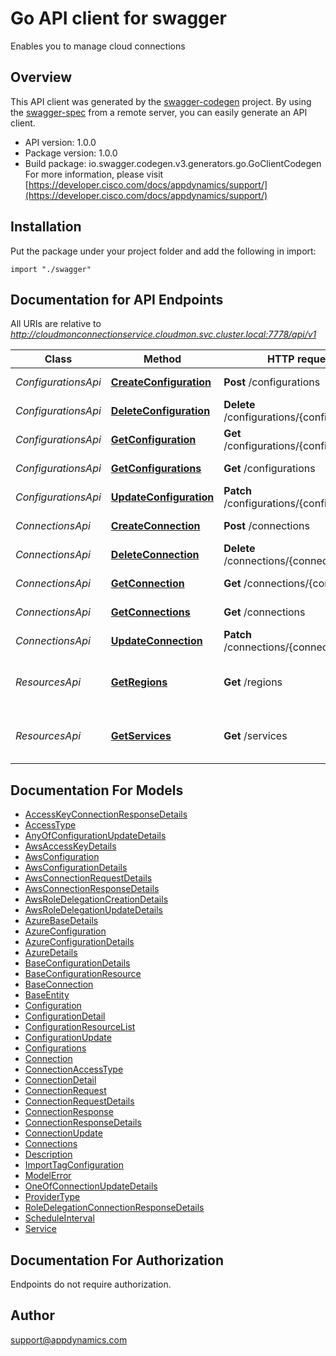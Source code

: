 # Go API client for swagger

Enables you to manage cloud connections

## Overview
This API client was generated by the [swagger-codegen](https://github.com/swagger-api/swagger-codegen) project.  By using the [swagger-spec](https://github.com/swagger-api/swagger-spec) from a remote server, you can easily generate an API client.

- API version: 1.0.0
- Package version: 1.0.0
- Build package: io.swagger.codegen.v3.generators.go.GoClientCodegen
For more information, please visit [https://developer.cisco.com/docs/appdynamics/support/](https://developer.cisco.com/docs/appdynamics/support/)

## Installation
Put the package under your project folder and add the following in import:
```golang
import "./swagger"
```

## Documentation for API Endpoints

All URIs are relative to *http://cloudmonconnectionservice.cloudmon.svc.cluster.local:7778/api/v1*

Class | Method | HTTP request | Description
------------ | ------------- | ------------- | -------------
*ConfigurationsApi* | [**CreateConfiguration**](docs/ConfigurationsApi.md#createconfiguration) | **Post** /configurations | Create a configuration
*ConfigurationsApi* | [**DeleteConfiguration**](docs/ConfigurationsApi.md#deleteconfiguration) | **Delete** /configurations/{configurationId} | Delete configuration
*ConfigurationsApi* | [**GetConfiguration**](docs/ConfigurationsApi.md#getconfiguration) | **Get** /configurations/{configurationId} | Get a configuration
*ConfigurationsApi* | [**GetConfigurations**](docs/ConfigurationsApi.md#getconfigurations) | **Get** /configurations | Query configurations
*ConfigurationsApi* | [**UpdateConfiguration**](docs/ConfigurationsApi.md#updateconfiguration) | **Patch** /configurations/{configurationId} | Update a configuration
*ConnectionsApi* | [**CreateConnection**](docs/ConnectionsApi.md#createconnection) | **Post** /connections | Create a connection
*ConnectionsApi* | [**DeleteConnection**](docs/ConnectionsApi.md#deleteconnection) | **Delete** /connections/{connectionId} | Delete connection
*ConnectionsApi* | [**GetConnection**](docs/ConnectionsApi.md#getconnection) | **Get** /connections/{connectionId} | Get a connection
*ConnectionsApi* | [**GetConnections**](docs/ConnectionsApi.md#getconnections) | **Get** /connections | Query connections
*ConnectionsApi* | [**UpdateConnection**](docs/ConnectionsApi.md#updateconnection) | **Patch** /connections/{connectionId} | Update a connection
*ResourcesApi* | [**GetRegions**](docs/ResourcesApi.md#getregions) | **Get** /regions | Get all supported hosting regions
*ResourcesApi* | [**GetServices**](docs/ResourcesApi.md#getservices) | **Get** /services | Get all supported hosting services

## Documentation For Models

 - [AccessKeyConnectionResponseDetails](docs/AccessKeyConnectionResponseDetails.md)
 - [AccessType](docs/AccessType.md)
 - [AnyOfConfigurationUpdateDetails](docs/AnyOfConfigurationUpdateDetails.md)
 - [AwsAccessKeyDetails](docs/AwsAccessKeyDetails.md)
 - [AwsConfiguration](docs/AwsConfiguration.md)
 - [AwsConfigurationDetails](docs/AwsConfigurationDetails.md)
 - [AwsConnectionRequestDetails](docs/AwsConnectionRequestDetails.md)
 - [AwsConnectionResponseDetails](docs/AwsConnectionResponseDetails.md)
 - [AwsRoleDelegationCreationDetails](docs/AwsRoleDelegationCreationDetails.md)
 - [AwsRoleDelegationUpdateDetails](docs/AwsRoleDelegationUpdateDetails.md)
 - [AzureBaseDetails](docs/AzureBaseDetails.md)
 - [AzureConfiguration](docs/AzureConfiguration.md)
 - [AzureConfigurationDetails](docs/AzureConfigurationDetails.md)
 - [AzureDetails](docs/AzureDetails.md)
 - [BaseConfigurationDetails](docs/BaseConfigurationDetails.md)
 - [BaseConfigurationResource](docs/BaseConfigurationResource.md)
 - [BaseConnection](docs/BaseConnection.md)
 - [BaseEntity](docs/BaseEntity.md)
 - [Configuration](docs/Configuration.md)
 - [ConfigurationDetail](docs/ConfigurationDetail.md)
 - [ConfigurationResourceList](docs/ConfigurationResourceList.md)
 - [ConfigurationUpdate](docs/ConfigurationUpdate.md)
 - [Configurations](docs/Configurations.md)
 - [Connection](docs/Connection.md)
 - [ConnectionAccessType](docs/ConnectionAccessType.md)
 - [ConnectionDetail](docs/ConnectionDetail.md)
 - [ConnectionRequest](docs/ConnectionRequest.md)
 - [ConnectionRequestDetails](docs/ConnectionRequestDetails.md)
 - [ConnectionResponse](docs/ConnectionResponse.md)
 - [ConnectionResponseDetails](docs/ConnectionResponseDetails.md)
 - [ConnectionUpdate](docs/ConnectionUpdate.md)
 - [Connections](docs/Connections.md)
 - [Description](docs/Description.md)
 - [ImportTagConfiguration](docs/ImportTagConfiguration.md)
 - [ModelError](docs/ModelError.md)
 - [OneOfConnectionUpdateDetails](docs/OneOfConnectionUpdateDetails.md)
 - [ProviderType](docs/ProviderType.md)
 - [RoleDelegationConnectionResponseDetails](docs/RoleDelegationConnectionResponseDetails.md)
 - [ScheduleInterval](docs/ScheduleInterval.md)
 - [Service](docs/Service.md)

## Documentation For Authorization
 Endpoints do not require authorization.


## Author

support@appdynamics.com
